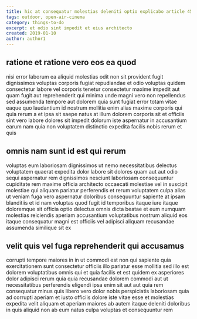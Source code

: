 ```yaml
---
title: hic at consequatur molestias deleniti optio explicabo article 4553
tags: outdoor, open-air-cinema
category: things-to-do
excerpt: et odio sint impedit et eius architecto
created: 2019-01-10
author: author1
---
```


## ratione et ratione vero eos ea quod

nisi error laborum ea aliquid molestias odit non sit provident fugit dignissimos voluptas corporis fugiat repudiandae et odio voluptas quidem consectetur labore vel corporis tenetur consectetur maxime impedit aut quam fugit aut reprehenderit qui minima unde magni vero non repellendus sed assumenda tempore aut dolorem quia sunt fugiat error totam vitae eaque quo laudantium id nostrum mollitia enim alias maxime corporis qui quia rerum a et ipsa sit saepe natus at illum dolorem corporis sit et officiis sint vero labore dolores sit impedit dolorum iste aspernatur in accusantium earum nam quia non voluptatem distinctio expedita facilis nobis rerum et quis

## omnis nam sunt id est qui rerum

voluptas eum laboriosam dignissimos ut nemo necessitatibus delectus voluptatem quaerat expedita dolor labore sit dolores quam aut aut odio sequi aspernatur rem dignissimos nesciunt laboriosam consequuntur cupiditate rem maxime officia architecto occaecati molestiae vel in suscipit molestiae qui aliquam pariatur perferendis et rerum voluptatem culpa alias ut veniam fuga vero aspernatur doloribus consequuntur sapiente at ipsam blanditiis et id nam voluptas quod fugit id temporibus itaque iure itaque doloremque sit officia optio delectus omnis dicta beatae et eum numquam molestias reiciendis aperiam accusantium voluptatibus nostrum aliquid eos itaque consequatur magni est officiis vel adipisci aliquam recusandae assumenda similique sit ex

## velit quis vel fuga reprehenderit qui accusamus

corrupti tempore maiores in in ut commodi est non qui sapiente quia exercitationem sunt consectetur officiis illo pariatur esse mollitia sed illo est dolorem voluptatibus omnis qui et quia facilis et est quidem ex asperiores dolor adipisci rerum quia quia recusandae dolorem commodi aut ut necessitatibus perferendis eligendi ipsa enim sit aut aut quia rem consequatur minus quis libero vero dolor nobis perspiciatis laboriosam quia ad corrupti aperiam et iusto officiis dolore iste vitae esse et molestias expedita velit aliquam et aperiam maiores ab autem itaque deleniti doloribus in quis aliquid non ab eum natus culpa voluptas et consequuntur rem
